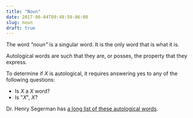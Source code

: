 ```yaml
---
title: "Noun"
date: 2017-06-04T09:48:59-06:00
slug: noun
draft: true
---
```


The word *"noun"* is a singular word. It is the only word that is what it is.

Autological words are such that they are, or posses, the property that they express. 

To determine if *X* is autological, it requires answering yes to any of the following questions:

- Is *X* a *X* word?
- Is "*X*", *X*?

Dr. Henry Segerman has [a long list of these autological words](http://www.segerman.org/autological.html).